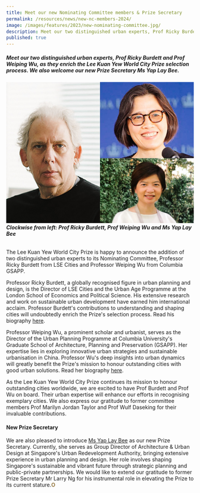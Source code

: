 ```yaml
---
title: Meet our new Nominating Committee members & Prize Secretary
permalink: /resources/news/new-nc-members-2024/
image: /images/features/2023/new-nominating-committee.jpg/
description: Meet our two distinguished urban experts, Prof Ricky Burdett and Prof Weiping Wu, as they enrich the Lee Kuan Yew World City Prize selection process. We also welcome our new Prize Secretary Ms Yap Lay Bee.
published: true 
---
```


##### Meet our two distinguished urban experts, Prof Ricky Burdett and Prof Weiping Wu, as they enrich the Lee Kuan Yew World City Prize selection process. We also welcome our new Prize Secretary Ms Yap Lay Bee.

###### ![Prof Ricky Burdett and Prof Weiping Wu](/images/features/2023/new-nominating-committee.jpg/)**Clockwise from left: Prof Ricky Burdett, Prof Weiping Wu and Ms Yap Lay Bee**

The Lee Kuan Yew World City Prize is happy to announce the addition of two distinguished urban experts to its Nominating Committee, Professor Ricky Burdett from LSE Cities and Professor Weiping Wu from Columbia GSAPP.

Professor Ricky Burdett, a globally recognised figure in urban planning and design, is the Director of LSE Cities and the Urban Age Programme at the London School of Economics and Political Science. His extensive research and work on sustainable urban development have earned him international acclaim. Professor Burdett's contributions to understanding and shaping cities will undoubtedly enrich the Prize's selection process. Read his biography [here](/ricky-burdett/).

Professor Weiping Wu, a prominent scholar and urbanist, serves as the Director of the Urban Planning Programme at Columbia University's Graduate School of Architecture, Planning and Preservation (GSAPP). Her expertise lies in exploring innovative urban strategies and sustainable urbanisation in China. Professor Wu's deep insights into urban dynamics will greatly benefit the Prize's mission to honour outstanding cities with good urban solutions. Read her biography [here](/weiping-wu/).

As the Lee Kuan Yew World City Prize continues its mission to honour outstanding cities worldwide, we are excited to have Prof Burdett and Prof Wu on board. Their urban expertise will enhance our efforts in recognising exemplary cities. We also express our gratitude to former committee members Prof Marilyn Jordan Taylor and Prof Wulf Daseking for their invaluable contributions.

#### **New Prize Secretary**

We are also pleased to introduce [Ms Yap Lay Bee](/yap-lay-bee/) as our new Prize Secretary. Currently, she serves as Group Director of Architecture & Urban Design at Singapore's Urban Redevelopment Authority, bringing extensive experience in urban planning and design. Her role involves shaping Singapore's sustainable and vibrant future through strategic planning and public-private partnerships. We would like to extend our gratitude to former Prize Secretary Mr Larry Ng for his instrumental role in elevating the Prize to its current stature.<b><font color="#967942">O</font></b>
